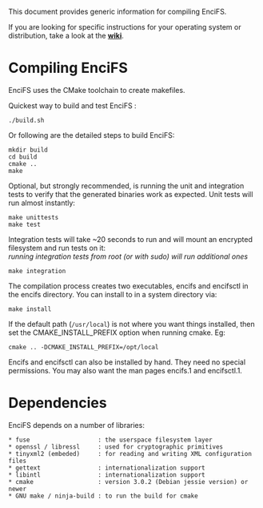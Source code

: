 This document provides generic information for compiling EnciFS.

If you are looking for specific instructions for your operating system or distribution,
take a look at the **[wiki](https://github.com/vgough/encifs/wiki)**.

Compiling EnciFS
===============

EnciFS uses the CMake toolchain to create makefiles.

Quickest way to build and test EnciFS :

    ./build.sh

Or following are the detailed steps to build EnciFS:

    mkdir build
    cd build
    cmake ..
    make

Optional, but strongly recommended, is running the unit and integration
tests to verify that the generated binaries work as expected.  Unit
tests will run almost instantly:

    make unittests
    make test

Integration tests will take ~20 seconds to run and will mount an
encrypted filesystem and run tests on it:  
*running integration tests from root (or with sudo) will run additional ones*

    make integration

The compilation process creates two executables, encifs and encifsctl in
the encifs directory.  You can install to in a system directory via:

    make install

If the default path (`/usr/local`) is not where you want things
installed, then set the CMAKE_INSTALL_PREFIX option when running cmake.  Eg:

    cmake .. -DCMAKE_INSTALL_PREFIX=/opt/local

Encifs and encifsctl can also be installed by hand.  They need no special
permissions.  You may also want the man pages encifs.1 and encifsctl.1.

Dependencies
============

EnciFS depends on a number of libraries:

    * fuse                   : the userspace filesystem layer
    * openssl / libressl     : used for cryptographic primitives
    * tinyxml2 (embeded)     : for reading and writing XML configuration files
    * gettext                : internationalization support
    * libintl                : internationalization support
    * cmake                  : version 3.0.2 (Debian jessie version) or newer
    * GNU make / ninja-build : to run the build for cmake
